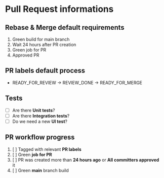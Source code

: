 # Pull Request informations

## Rebase & Merge default requirements

1. Green build for main branch
2. Wait 24 hours after PR creation
3. Green job for PR
4. Approved PR

## PR labels default process

- READY_FOR_REVIEW  &rightarrow;  REVIEW_DONE  &rightarrow;  READY_FOR_MERGE

## Tests

- [ ] Are there **Unit tests**?
- [ ] Are there **Integration tests**?
- [ ] Do we need a new **UI test**?

## PR workflow progress

1. [ ] Tagged with relevant **PR labels**
2. [ ] Green **job for PR**
3. [ ] PR was created more than **24 hours ago** or **All committers approved** it
4. [ ] Green **main** branch build
